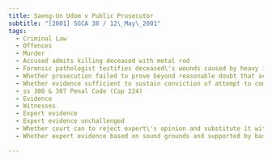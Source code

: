 ```yaml
---
title: Saeng-Un Udom v Public Prosecutor 
subtitle: "[2001] SGCA 38 / 12\_May\_2001"
tags:
  - Criminal Law
  - Offences
  - Murder
  - Accused admits killing deceased with metal rod
  - Forensic pathologist testifies deceased\'s wounds caused by heavy instrument with sharp cutting edge and not by metal rod
  - Whether prosecution failed to prove beyond reasonable doubt that accused caused death of deceased
  - Whether evidence sufficient to sustain conviction of attempt to commit murder
  - ss 300 & 307 Penal Code (Cap 224)
  - Evidence
  - Witnesses
  - Expert evidence
  - Expert evidence unchallenged
  - Whether court can to reject expert\'s opinion and substitute it with its own
  - Whether expert evidence based on sound grounds and supported by basic facts

---
```


